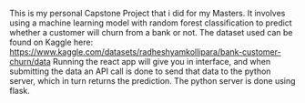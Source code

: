 This is my personal Capstone Project that i did for my Masters. It involves using a machine learning model with random forest classification to predict whether a customer will churn from a bank or not. The dataset used can be found on Kaggle here: https://www.kaggle.com/datasets/radheshyamkollipara/bank-customer-churn/data
Running the react app will give you in interface, and when submitting the data an API call is done to send that data to the python server, which in turn returns the prediction. The python server is done using flask. 

